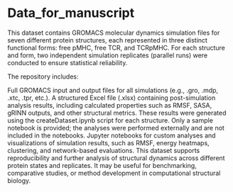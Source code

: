 # Data_for_manuscript

This dataset contains GROMACS molecular dynamics simulation files for seven different protein structures, each represented in three distinct functional forms: free pMHC, free TCR, and TCRpMHC. For each structure and form, two independent simulation replicates (parallel runs) were conducted to ensure statistical reliability.

The repository includes:

Full GROMACS input and output files for all simulations (e.g., .gro, .mdp, .xtc, .tpr, etc.).
A structured Excel file (.xlsx) containing post-simulation analysis results, including calculated properties such as RMSF, SASA, gRINN outputs, and other structural metrics.
These results were generated using the createDataset.ipynb script for each structure. Only a sample notebook is provided; the analyses were performed externally and are not included in the notebooks.
Jupyter notebooks for custom analyses and visualizations of simulation results, such as RMSF, energy heatmaps, clustering, and network-based evaluations.
This dataset supports reproducibility and further analysis of structural dynamics across different protein states and replicates. It may be useful for benchmarking, comparative studies, or method development in computational structural biology.
